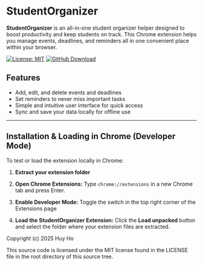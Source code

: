 # StudentOrganizer

**StudentOrganizer** is an all-in-one student organizer helper designed to boost productivity and keep students on track. This Chrome extension helps you manage events, deadlines, and reminders all in one convenient place within your browser.

[![License: MIT](https://img.shields.io/badge/License-MIT-yellow)](https://opensource.org/licenses/MIT)
[![GitHub Download](https://img.shields.io/github/v/Release/huyho08/StudentOrganizer?label=Download)](https://github.com/huyho08/StudentOrganizer/releases)



## Features

* Add, edit, and delete events and deadlines
* Set reminders to never miss important tasks
* Simple and intuitive user interface for quick access
* Sync and save your data locally for offline use

---

## Installation & Loading in Chrome (Developer Mode)

To test or load the extension locally in Chrome:

1. **Extract your extension folder** 

2. **Open Chrome Extensions:**
   Type `chrome://extensions` in a new Chrome tab and press Enter.

3. **Enable Developer Mode:**
   Toggle the switch in the top right corner of the Extensions page

4. **Load the StudentOrganizer Extension:**
   Click the **Load unpacked** button and select the folder where your extension files are extracted.


Copyright (c) 2025 Huy Ho

This source code is licensed under the MIT license found in the LICENSE file in the root directory of this source tree.

